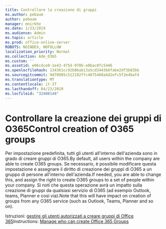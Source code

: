 ```yaml
---
title: Controllare la creazione di gruppi
ms.author: pebaum
author: pebaum
manager: mnirkhe
ms.date: 1/23/2019
ms.audience: Admin
ms.topic: article
ms.prod: office-online-server
ROBOTS: NOINDEX, NOFOLLOW
localization_priority: Normal
ms.collection: Adm_O365
ms.custom: ''
ms.assetid: e06cdce9-1e43-475d-970b-e0bac0fc5446
ms.openlocfilehash: 134361cc92b86ab13a5cd3443b6fabe2df3b83bb
ms.sourcegitcommit: 9d78905c512192ffc4675468abd2efc5f2e4baf4
ms.translationtype: MT
ms.contentlocale: it-IT
ms.lasthandoff: 04/23/2019
ms.locfileid: "32408148"
---
```

# <a name="control-creation-of-o365-groups"></a><span data-ttu-id="a6d2f-102">Controllare la creazione dei gruppi di O365</span><span class="sxs-lookup"><span data-stu-id="a6d2f-102">Control creation of O365 groups</span></span>

<span data-ttu-id="a6d2f-103">Per impostazione predefinita, tutti gli utenti all'interno dell'azienda sono in grado di creare gruppi di O365.</span><span class="sxs-lookup"><span data-stu-id="a6d2f-103">By default, all users within the company are able to create O365 groups.</span></span> <span data-ttu-id="a6d2f-104">Se necessario, è possibile modificare questa impostazione e assegnare il diritto di creazione dei gruppi di O365 a un gruppo di persone all'interno dell'azienda.</span><span class="sxs-lookup"><span data-stu-id="a6d2f-104">If needed, you are able to change this, and assign the right to create O365 groups to a set of people within your company.</span></span> <span data-ttu-id="a6d2f-105">Si noti che questa operazione avrà un impatto sulla creazione di gruppi da qualsiasi servizio di O365 (ad esempio Outlook, teams, Planner e così via).</span><span class="sxs-lookup"><span data-stu-id="a6d2f-105">Note that this will have impact on creation of groups from any O365 service (such as Outlook, Teams, Planner and so on).</span></span>
  
<span data-ttu-id="a6d2f-106">Istruzioni: [gestire gli utenti autorizzati a creare gruppi di Office 365](https://docs.microsoft.com/office365/admin/create-groups/manage-creation-of-groups)</span><span class="sxs-lookup"><span data-stu-id="a6d2f-106">Instructions: [Manage who can create Office 365 Groups](https://docs.microsoft.com/office365/admin/create-groups/manage-creation-of-groups)</span></span>
